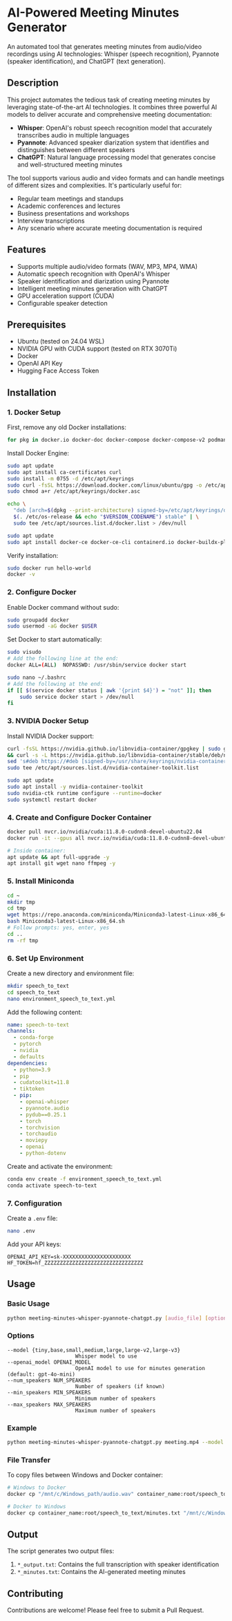# AI-Powered Meeting Minutes Generator

An automated tool that generates meeting minutes from audio/video recordings using AI technologies: Whisper (speech recognition), Pyannote (speaker identification), and ChatGPT (text generation).

## Description

This project automates the tedious task of creating meeting minutes by leveraging state-of-the-art AI technologies. It combines three powerful AI models to deliver accurate and comprehensive meeting documentation:

- **Whisper**: OpenAI's robust speech recognition model that accurately transcribes audio in multiple languages
- **Pyannote**: Advanced speaker diarization system that identifies and distinguishes between different speakers
- **ChatGPT**: Natural language processing model that generates concise and well-structured meeting minutes

The tool supports various audio and video formats and can handle meetings of different sizes and complexities. It's particularly useful for:
- Regular team meetings and standups
- Academic conferences and lectures
- Business presentations and workshops
- Interview transcriptions
- Any scenario where accurate meeting documentation is required

## Features

- Supports multiple audio/video formats (WAV, MP3, MP4, WMA)
- Automatic speech recognition with OpenAI's Whisper
- Speaker identification and diarization using Pyannote
- Intelligent meeting minutes generation with ChatGPT
- GPU acceleration support (CUDA)
- Configurable speaker detection

## Prerequisites

- Ubuntu (tested on 24.04 WSL)
- NVIDIA GPU with CUDA support (tested on RTX 3070Ti)
- Docker
- OpenAI API Key
- Hugging Face Access Token

## Installation

### 1. Docker Setup

First, remove any old Docker installations:
```bash
for pkg in docker.io docker-doc docker-compose docker-compose-v2 podman-docker containerd runc; do sudo apt remove $pkg; done
```

Install Docker Engine:
```bash
sudo apt update
sudo apt install ca-certificates curl
sudo install -m 0755 -d /etc/apt/keyrings
sudo curl -fsSL https://download.docker.com/linux/ubuntu/gpg -o /etc/apt/keyrings/docker.asc
sudo chmod a+r /etc/apt/keyrings/docker.asc

echo \
  "deb [arch=$(dpkg --print-architecture) signed-by=/etc/apt/keyrings/docker.asc] https://download.docker.com/linux/ubuntu \
  $(. /etc/os-release && echo "$VERSION_CODENAME") stable" | \
  sudo tee /etc/apt/sources.list.d/docker.list > /dev/null

sudo apt update
sudo apt install docker-ce docker-ce-cli containerd.io docker-buildx-plugin docker-compose-plugin
```

Verify installation:
```bash
sudo docker run hello-world
docker -v
```

### 2. Configure Docker

Enable Docker command without sudo:
```bash
sudo groupadd docker
sudo usermod -aG docker $USER
```

Set Docker to start automatically:
```bash
sudo visudo
# Add the following line at the end:
docker ALL=(ALL)  NOPASSWD: /usr/sbin/service docker start

sudo nano ~/.bashrc
# Add the following at the end:
if [[ $(service docker status | awk '{print $4}') = "not" ]]; then
    sudo service docker start > /dev/null
fi
```

### 3. NVIDIA Docker Setup

Install NVIDIA Docker support:
```bash
curl -fsSL https://nvidia.github.io/libnvidia-container/gpgkey | sudo gpg --dearmor -o /usr/share/keyrings/nvidia-container-toolkit-keyring.gpg \
&& curl -s -L https://nvidia.github.io/libnvidia-container/stable/deb/nvidia-container-toolkit.list | \
sed 's#deb https://#deb [signed-by=/usr/share/keyrings/nvidia-container-toolkit-keyring.gpg] https://#g' | \
sudo tee /etc/apt/sources.list.d/nvidia-container-toolkit.list

sudo apt update
sudo apt install -y nvidia-container-toolkit
sudo nvidia-ctk runtime configure --runtime=docker
sudo systemctl restart docker
```

### 4. Create and Configure Docker Container

```bash
docker pull nvcr.io/nvidia/cuda:11.8.0-cudnn8-devel-ubuntu22.04
docker run -it --gpus all nvcr.io/nvidia/cuda:11.8.0-cudnn8-devel-ubuntu22.04

# Inside container:
apt update && apt full-upgrade -y
apt install git wget nano ffmpeg -y
```

### 5. Install Miniconda

```bash
cd ~
mkdir tmp
cd tmp
wget https://repo.anaconda.com/miniconda/Miniconda3-latest-Linux-x86_64.sh
bash Miniconda3-latest-Linux-x86_64.sh
# Follow prompts: yes, enter, yes
cd ..
rm -rf tmp
```

### 6. Set Up Environment

Create a new directory and environment file:
```bash
mkdir speech_to_text
cd speech_to_text
nano environment_speech_to_text.yml
```

Add the following content:
```yaml
name: speech-to-text
channels:
  - conda-forge
  - pytorch
  - nvidia
  - defaults
dependencies:
  - python=3.9
  - pip
  - cudatoolkit=11.8
  - tiktoken
  - pip:
    - openai-whisper
    - pyannote.audio
    - pydub==0.25.1
    - torch
    - torchvision
    - torchaudio
    - moviepy
    - openai
    - python-dotenv
```

Create and activate the environment:
```bash
conda env create -f environment_speech_to_text.yml
conda activate speech-to-text
```

### 7. Configuration

Create a `.env` file:
```bash
nano .env
```

Add your API keys:
```
OPENAI_API_KEY=sk-XXXXXXXXXXXXXXXXXXXXXX
HF_TOKEN=hf_ZZZZZZZZZZZZZZZZZZZZZZZZZZZZZZZZ
```

## Usage

### Basic Usage

```bash
python meeting-minutes-whisper-pyannote-chatgpt.py [audio_file] [options]
```

### Options

```
--model {tiny,base,small,medium,large,large-v2,large-v3}
                      Whisper model to use
--openai_model OPENAI_MODEL
                      OpenAI model to use for minutes generation (default: gpt-4o-mini)
--num_speakers NUM_SPEAKERS
                      Number of speakers (if known)
--min_speakers MIN_SPEAKERS
                      Minimum number of speakers
--max_speakers MAX_SPEAKERS
                      Maximum number of speakers
```

### Example

```bash
python meeting-minutes-whisper-pyannote-chatgpt.py meeting.mp4 --model large-v3 --min_speakers 1 --max_speakers 2 --openai_model gpt-4o
```

### File Transfer

To copy files between Windows and Docker container:

```bash
# Windows to Docker
docker cp "/mnt/c/Windows_path/audio.wav" container_name:root/speech_to_text

# Docker to Windows
docker cp container_name:root/speech_to_text/minutes.txt "/mnt/c/Windows_path/"
```

## Output

The script generates two output files:
1. `*_output.txt`: Contains the full transcription with speaker identification
2. `*_minutes.txt`: Contains the AI-generated meeting minutes

## Contributing

Contributions are welcome! Please feel free to submit a Pull Request.
